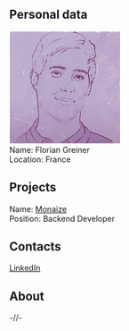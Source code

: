 ## Personal data
![florian greiner photo](photo/florian_greiner.jpg)  
Name:   Florian Greiner  
Location: France  
## Projects 
Name: [Monaize](../projects/monaize.md)  
Position: Backend Developer   
## Contacts
[LinkedIn](https://www.linkedin.com/in/florian-greiner-a3554066/)  
## About
-//-
